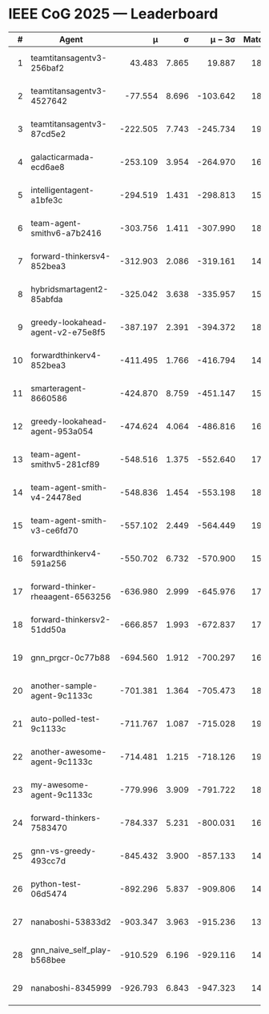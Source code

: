 # IEEE CoG 2025 — Leaderboard

| # | Agent | μ | σ | μ − 3σ | Matches | Updated |
|---:|---|---:|---:|---:|---:|---|
| 1 | teamtitansagentv3-256baf2 | 43.483 | 7.865 | 19.887 | 18176 | 2025-08-24 07:57 |
| 2 | teamtitansagentv3-4527642 | -77.554 | 8.696 | -103.642 | 18030 | 2025-08-24 07:57 |
| 3 | teamtitansagentv3-87cd5e2 | -222.505 | 7.743 | -245.734 | 19286 | 2025-08-24 07:57 |
| 4 | galacticarmada-ecd6ae8 | -253.109 | 3.954 | -264.970 | 16760 | 2025-08-24 07:57 |
| 5 | intelligentagent-a1bfe3c | -294.519 | 1.431 | -298.813 | 15335 | 2025-08-24 07:57 |
| 6 | team-agent-smithv6-a7b2416 | -303.756 | 1.411 | -307.990 | 18280 | 2025-08-24 07:57 |
| 7 | forward-thinkersv4-852bea3 | -312.903 | 2.086 | -319.161 | 14820 | 2025-08-24 07:57 |
| 8 | hybridsmartagent2-85abfda | -325.042 | 3.638 | -335.957 | 15296 | 2025-08-24 07:57 |
| 9 | greedy-lookahead-agent-v2-e75e8f5 | -387.197 | 2.391 | -394.372 | 18508 | 2025-08-24 07:57 |
| 10 | forwardthinkerv4-852bea3 | -411.495 | 1.766 | -416.794 | 14834 | 2025-08-24 07:57 |
| 11 | smarteragent-8660586 | -424.870 | 8.759 | -451.147 | 15136 | 2025-08-24 07:57 |
| 12 | greedy-lookahead-agent-953a054 | -474.624 | 4.064 | -486.816 | 16948 | 2025-08-24 07:57 |
| 13 | team-agent-smithv5-281cf89 | -548.516 | 1.375 | -552.640 | 17820 | 2025-08-24 07:57 |
| 14 | team-agent-smith-v4-24478ed | -548.836 | 1.454 | -553.198 | 18660 | 2025-08-24 07:57 |
| 15 | team-agent-smith-v3-ce6fd70 | -557.102 | 2.449 | -564.449 | 19200 | 2025-08-24 07:57 |
| 16 | forwardthinkerv4-591a256 | -550.702 | 6.732 | -570.900 | 15031 | 2025-08-24 07:57 |
| 17 | forward-thinker-rheaagent-6563256 | -636.980 | 2.999 | -645.976 | 17264 | 2025-08-24 07:57 |
| 18 | forward-thinkersv2-51dd50a | -666.857 | 1.993 | -672.837 | 17444 | 2025-08-24 07:57 |
| 19 | gnn_prgcr-0c77b88 | -694.560 | 1.912 | -700.297 | 16100 | 2025-08-24 07:57 |
| 20 | another-sample-agent-9c1133c | -701.381 | 1.364 | -705.473 | 18140 | 2025-08-24 07:57 |
| 21 | auto-polled-test-9c1133c | -711.767 | 1.087 | -715.028 | 19000 | 2025-08-24 07:57 |
| 22 | another-awesome-agent-9c1133c | -714.481 | 1.215 | -718.126 | 19460 | 2025-08-24 07:57 |
| 23 | my-awesome-agent-9c1133c | -779.996 | 3.909 | -791.722 | 18240 | 2025-08-24 07:57 |
| 24 | forward-thinkers-7583470 | -784.337 | 5.231 | -800.031 | 16560 | 2025-08-24 07:57 |
| 25 | gnn-vs-greedy-493cc7d | -845.432 | 3.900 | -857.133 | 14480 | 2025-08-24 07:57 |
| 26 | python-test-06d5474 | -892.296 | 5.837 | -909.806 | 14470 | 2025-08-24 07:57 |
| 27 | nanaboshi-53833d2 | -903.347 | 3.963 | -915.236 | 13960 | 2025-08-24 07:57 |
| 28 | gnn_naive_self_play-b568bee | -910.529 | 6.196 | -929.116 | 14340 | 2025-08-24 07:57 |
| 29 | nanaboshi-8345999 | -926.793 | 6.843 | -947.323 | 14950 | 2025-08-24 07:57 |
